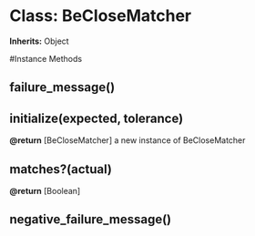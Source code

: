 # Class: BeCloseMatcher
**Inherits:** Object
    




#Instance Methods
## failure_message() [](#method-i-failure_message)

## initialize(expected, tolerance) [](#method-i-initialize)

**@return** [BeCloseMatcher] a new instance of BeCloseMatcher

## matches?(actual) [](#method-i-matches?)

**@return** [Boolean] 

## negative_failure_message() [](#method-i-negative_failure_message)

